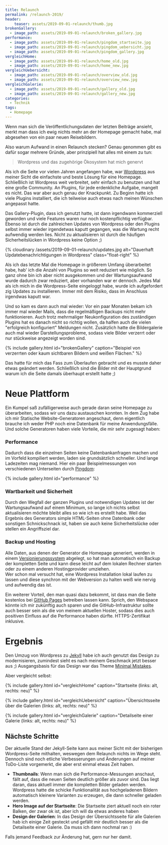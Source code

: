 ```yaml
---
title: Relaunch
permalink: /relaunch-2019/
header:
    teaser: assets/2019-09-01-relaunch/thumb.jpg
brokenGallery:
  - image_path: assets/2019-09-01-relaunch/broken_gallery.jpg
performance:
  - image_path: assets/2019-09-01-relaunch/pingdom_startseite.jpg
  - image_path: assets/2019-09-01-relaunch/pingdom_uebersicht.jpg
  - image_path: assets/2019-09-01-relaunch/pingdom_gallery.jpg
vergleichHome:
  - image_path: assets/2019-09-01-relaunch/home_old.jpg
  - image_path: assets/2019-09-01-relaunch/home_new.jpg
vergleichUebersicht:
  - image_path: assets/2019-09-01-relaunch/overview_old.jpg
  - image_path: assets/2019-09-01-relaunch/overview_new.jpg
vergleichGalerie:
  - image_path: assets/2019-09-01-relaunch/gallery_old.jpg
  - image_path: assets/2019-09-01-relaunch/gallery_new.jpg
categories:
  - Technik
tags:
  - Homepage
---
```


Wenn man sich die Veröffentlichungsdaten der letzten Beiträge ansieht, merkt man dass ich ewig nichts mehr an der Homepage gemacht habe, mal abgesehen von ein paar neuen Reisebildern.

Also warum Aufwand in einen Relaunch stecken?
Genau genommen gibt es dafür sogar mehrere Gründe, aber prinzipiell hat alles mit einem zu tun:

> Wordpress und das zugehörige Ökosystem hat mich genervt

Als ich die Seite vor vielen Jahren angefangen habe, war [Wordpress](https://de.wordpress.org/) aus meiner Sicht die einfachste und beste Lösung für eine Homepage.
Schließlich ist Wordpress weit verbreitet, sehr einfach zu benutzen und hat eine große Community. An Plugins, für jede erdenkliche Aufgabe, mangelt es nicht.
Das war aber auch genau der Knackpunkt. Zu Beginn hatte ich viele Plugins installiert, die ich teilweise auch etwas nach meinen Wünschen angepasst hatte.

Das Gallery-Plugin, dass ich genutzt hatte, ist dann irgendwann kommerziell geworden und viele Features waren nur noch kostenpflichtig verfügbar. 
Ebenso ist durch die zahlreichen Updates von Wordpress oder den Plugins selbst immer wieder irgendetwas kaputt gegangen, was die Wartung recht aufwendig werden lies.
Nicht zu aktualisieren ist durch die häufigen Sicherheitslücken in Wordpress keine Option ;)

{% cloudinary /assets/2019-09-01-relaunch/updates.jpg alt="Dauerhaft Updatebenachrichtigungen in Wordpress" class="float-right" %}

Als ich das letzte Mal die Homepage in größerem Umfang überarbeitet habe, hab' ich die Anzahl von Plugins so weit reduziert wie möglich. 
So ganz ohne bin ich aber nicht ausgekommen und der Wartungsaufwand wurde dadurch zwar reduziert, aber vorhanden war er dennoch. 
Jedes Mal als ich mich in die Wordpress-Seite eingeloggt habe, wurde ich aufgefordert zig Updates zu installieren. Immer mit dem Risiko, dass im Anschluss irgendwas kaputt war.

Und so kam es dann auch mal wieder: Vor ein paar Monaten bekam ich immer mal wieder Mails, dass die regelmäßigen Backups nicht mehr funktionieren. 
Auch trotz mehrmaliger Neukonfiguration des zuständigen Plugins hat es danach nicht so richtig wollen, da halfen auch die vielen "erfolgreich konfiguriert" Meldungen nicht. 
Zusätzlich hatte die Bildergalerie auch mal wieder Darstellungsprobleme, sodass viele Bilder verzerrt oder nur stückweise angezeigt worden sind.

{% include gallery.html id="brokenGallery" caption="Beispiel von verzerrten oder kaum sichtbaren Bildern und weißen Flächen." %}

Das hatte für mich das Fass zum Überlaufen gebracht und es musste daher etwas geändert werden. Schließlich sind die Bilder mit der Hauptgrund warum ich die Seite damals überhaupt erstellt hatte ;)

# Neue Plattform

Ein Kumpel saß zufälligerweise auch gerade daran seine Homepage zu überarbeiten, sodass wir uns dazu austauschen konnten. 
In dem Zug habe ich mir Statische Website-Generatoren angeschaut, denn eigentlich brauche ich weder PHP noch eine Datenbank für meine Anwendungsfälle. 
Und solche Generatoren haben viele Vorteile, die mir sehr zugesagt haben:

### Performance 
Dadurch dass die einzelnen Seiten keine Datenbankanfragen machen und im Vorfeld kompiliert werden, laden sie grundsätzlich schneller.
Und lange Ladezeiten mag niemand.
Hier ein paar Beispielmessungen von verschiedenen Unterseiten durch [Pingdom](https://tools.pingdom.com/):

{% include gallery.html id="performance" %}

### Wartbarkeit und Sicherheit
Durch den Wegfall der ganzen Plugins und notwendigen Updates ist der Wartungsaufwand auf einem Minimum, so lange ich nichts selbst aktualisieren möchte bleibt alles so wie ich es erstellt habe.
Weil das Ergebnis des Generators simple HTML-Seiten ohne Datenbank oder sonstigen Schnickschnack ist, haben sie auch keine Sicherheitslücke oder stellen ein Angriffsziel dar. 

### Backup und Hosting
Alle Daten, aus denen der Generator die Homepage generiert, werden in einem [Versionierungssystem](https://git-scm.com/) abgelegt, 
so hat man automatisch ein Backup der kompletten Seite und kann diese leicht auf dem lokalen Rechner starten oder zu einem anderen Hostingprovider umziehen.       
Wer schon mal versucht hat, eine Wordpress Installation lokal laufen zu lassen und diese synchron mit der Webversion zu halten weiß wie nervig und aufwendig das ist.

Ein weiterer Vorteil, den man quasi dazu bekommt, ist dass man die Seite kostenlos bei [GitHub Pages](https://pages.github.com/) betreiben lassen kann. 
Sprich, den Webspace könnte ich mir zukünftig auch sparen und die GitHub-Infrastruktur sollte auch besser sein als die von meinem aktuellen Hoster, 
sodass dies auch positiven Einfluss auf die Performance haben dürfte. HTTPS-Zertifikat inklusive.

# Ergebnis
Den Umzug von Wordpress zu [Jekyll](https://jekyllrb.com/) habe ich auch genutzt das Design zu modernisieren, zumindest sieht es nach meinem Geschmack jetzt besser aus ;)
Ausgangsbasis für das Design war das Theme [Minimal Mistakes](https://github.com/mmistakes/minimal-mistakes).

Aber vergleicht selbst:

{% include gallery.html id="vergleichHome" caption="Startseite (links: alt, rechts: neu)" %}

{% include gallery.html id="vergleichUebersicht" caption="Übersichtsseite über die Galerien (links: alt, rechts: neu)" %}

{% include gallery.html id="vergleichGalerie" caption="Detailseite einer Galerie (links: alt, rechts: neu)" %}

## Nächste Schritte
Der aktuelle Stand der Jekyll-Seite kann aus meiner Sicht mit der bisherigen Wordpress-Seite mithalten, weswegen dem Relaunch nichts im Wege steht.
Dennoch sind noch etliche Verbesserungen und Änderungen auf meiner ToDo-Liste vorgemerkt, die aber erst einmal etwas Zeit haben.

- __Thumbnails__: Wenn man sich die Performance-Messungen anschaut, fällt auf, dass die neuen Seiten deutlich größer als zuvor sind. 
Das liegt daran, dass aktuell immer die kompletten Bilder geladen werden. 
Wordpress hatte die schicke Funktionalität aus hochgeladenen Bildern automatisch kleinere Varianten zu erzeugen, die dann schneller geladen werden.  
- __Hero Image auf der Startseite__: Die Startseite ziert aktuell noch ein roter Balken, der zwar ok ist, aber ich will da etwas anderes haben
- __Design der Galerien__: In das Design der Übersichtsseite für alle Galerien hab ich einige Zeit gesteckt und gefällt mir deutlich besser als die Detailseite einer Galerie. Da muss ich dann nochmal ran :)

Falls jemand Feedback zur Änderung hat, gern nur her damit. 